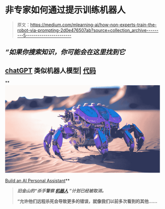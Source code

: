 # 非专家如何通过提示训练机器人

> 原文：<https://medium.com/mlearning-ai/how-non-experts-train-the-robot-via-prompting-2d0e476507ab?source=collection_archive---------5----------------------->

## *“如果你搜索知识，你可能会在这里找到它*[](https://mlearning.substack.com)

## **[chatGPT](/data-driven-fiction/how-to-identify-chatgpt-stories-ec002304fd6c) 类似机器人模型| [代码](#fca0)**

**[![](img/3092a278897e4363ff088ac0f6f9a73f.png)](https://open.substack.com/pub/mlearning/p/fine-tuning-you-private-chatgpt?r=z7zu8&utm_campaign=post&utm_medium=web)

[Build an AI Personal Assistant](https://open.substack.com/pub/mlearning/p/fine-tuning-you-private-chatgpt?r=z7zu8&utm_campaign=post&utm_medium=web)** 

> ***旧金山的“杀手警察* [*机器人*](/mlearning-ai/you-are-a-robot-with-no-sense-of-time-965a5c4881e5) *”计划已经被取消。***
> 
> **“允许他们远程杀死会导致更多的错误，就像我们以前多次看到的其他……**